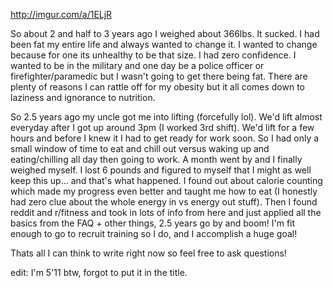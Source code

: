 http://imgur.com/a/1ELjR

So about 2 and half to 3 years ago I weighed about 366lbs. It sucked. I had been fat my entire life and always wanted to change it. I wanted to change because for one its unhealthy to be that size. I had zero confidence. I wanted to be in the military and one day be a police officer or firefighter/paramedic but I wasn't going to get there being fat. There are plenty of reasons I can rattle off for my obesity but it all comes down to laziness and ignorance to nutrition.

So 2.5 years ago my uncle got me into lifting (forcefully lol). We'd lift almost everyday after I got up around 3pm (I worked 3rd shift). We'd lift for a few hours and before I knew it I had to get ready for work soon. So I had only a small window of time to eat and chill out versus waking up and eating/chilling all day then going to work. A month went by and I finally weighed myself. I lost 6 pounds and figured to myself that I might as well keep this up... and that's what happened. I found out about calorie counting which made my progress even better and taught me how to eat (I honestly had zero clue about the whole energy in vs energy out stuff). Then I found reddit and r/fitness and took in lots of info from here and just applied all the basics from the FAQ + other things, 2.5 years go by and boom! I'm fit enough to go to recruit training so I do, and I accomplish a huge goal! 

Thats all I can think to write right now so feel free to ask questions!

edit: I'm 5'11 btw, forgot to put it in the title.